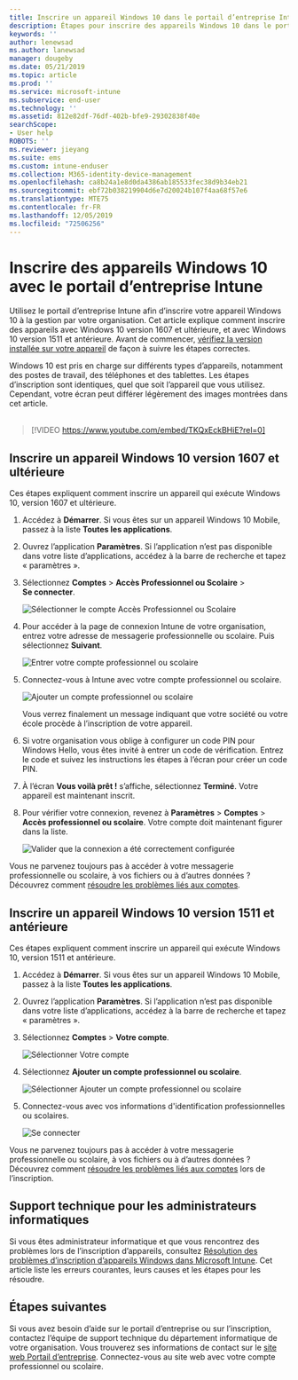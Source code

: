 ```yaml
---
title: Inscrire un appareil Windows 10 dans le portail d’entreprise Intune | Microsoft Docs
description: Étapes pour inscrire des appareils Windows 10 dans le portail d’entreprise Intune
keywords: ''
author: lenewsad
ms.author: lanewsad
manager: dougeby
ms.date: 05/21/2019
ms.topic: article
ms.prod: ''
ms.service: microsoft-intune
ms.subservice: end-user
ms.technology: ''
ms.assetid: 812e82df-76df-402b-bfe9-29302838f40e
searchScope:
- User help
ROBOTS: ''
ms.reviewer: jieyang
ms.suite: ems
ms.custom: intune-enduser
ms.collection: M365-identity-device-management
ms.openlocfilehash: ca8b24a1e8d0da4386ab185533fec38d9b34eb21
ms.sourcegitcommit: ebf72b038219904d6e7d20024b107f4aa68f57e6
ms.translationtype: MTE75
ms.contentlocale: fr-FR
ms.lasthandoff: 12/05/2019
ms.locfileid: "72506256"
---
```

# <a name="enroll-windows-10-devices-with-intune-company-portal"></a>Inscrire des appareils Windows 10 avec le portail d’entreprise Intune

Utilisez le portail d’entreprise Intune afin d’inscrire votre appareil Windows 10 à la gestion par votre organisation. Cet article explique comment inscrire des appareils avec Windows 10 version 1607 et ultérieure, et avec Windows 10 version 1511 et antérieure. Avant de commencer, [vérifiez la version installée sur votre appareil](windows-enrollment-company-portal.md#find-windows-10-version-number) de façon à suivre les étapes correctes.  

Windows 10 est pris en charge sur différents types d’appareils, notamment des postes de travail, des téléphones et des tablettes. Les étapes d’inscription sont identiques, quel que soit l’appareil que vous utilisez. Cependant, votre écran peut différer légèrement des images montrées dans cet article.  
</br>
> [!VIDEO https://www.youtube.com/embed/TKQxEckBHiE?rel=0]

## <a name="enroll-windows-10-version-1607-and-later-device"></a>Inscrire un appareil Windows 10 version 1607 et ultérieure 
Ces étapes expliquent comment inscrire un appareil qui exécute Windows 10, version 1607 et ultérieure.  

1. Accédez à **Démarrer**. Si vous êtes sur un appareil Windows 10 Mobile, passez à la liste **Toutes les applications**.

2. Ouvrez l’application **Paramètres**. Si l’application n’est pas disponible dans votre liste d’applications, accédez à la barre de recherche et tapez « paramètres ».

3. Sélectionnez **Comptes** > **Accès Professionnel ou Scolaire** > **Se connecter**.  


    ![Sélectionner le compte Accès Professionnel ou Scolaire](./media/w10-enroll-rs1-connect-to-work-or-school.png)  

4. Pour accéder à la page de connexion Intune de votre organisation, entrez votre adresse de messagerie professionnelle ou scolaire. Puis sélectionnez **Suivant**.  


   ![Entrer votre compte professionnel ou scolaire](./media/w10-enroll-rs1-set-up-work-or-school-account.png)  

5. Connectez-vous à Intune avec votre compte professionnel ou scolaire.  


    ![Ajouter un compte professionnel ou scolaire](./media/w10-enroll-rs1-enter-your-credentials.png)  

    Vous verrez finalement un message indiquant que votre société ou votre école procède à l’inscription de votre appareil.

6. Si votre organisation vous oblige à configurer un code PIN pour Windows Hello, vous êtes invité à entrer un code de vérification. Entrez le code et suivez les instructions les étapes à l’écran pour créer un code PIN.  

7. À l’écran **Vous voilà prêt !** s’affiche, sélectionnez **Terminé**. Votre appareil est maintenant inscrit.  

8. Pour vérifier votre connexion, revenez à **Paramètres** > **Comptes** > **Accès professionnel ou scolaire**.  Votre compte doit maintenant figurer dans la liste.  


    ![Valider que la connexion a été correctement configurée](./media/w10-enroll-rs1-validate-successful-enrollment.png)  

Vous ne parvenez toujours pas à accéder à votre messagerie professionnelle ou scolaire, à vos fichiers ou à d’autres données ? Découvrez comment [résoudre les problèmes liés aux comptes](troubleshoot-your-windows-10-device-windows.md#troubleshooting-steps-to-follow-if-you-see-access-work-or-school).  

## <a name="enroll-windows-10-version-1511-and-earlier-device"></a>Inscrire un appareil Windows 10 version 1511 et antérieure  
Ces étapes expliquent comment inscrire un appareil qui exécute Windows 10, version 1511 et antérieure.  

1. Accédez à **Démarrer**. Si vous êtes sur un appareil Windows 10 Mobile, passez à la liste **Toutes les applications**.

2. Ouvrez l’application **Paramètres**. Si l’application n’est pas disponible dans votre liste d’applications, accédez à la barre de recherche et tapez « paramètres ».

3. Sélectionnez **Comptes** > **Votre compte**.  


    ![Sélectionner Votre compte](./media/W10-enroll-2-accounts-your-account.png)  

5. Sélectionnez **Ajouter un compte professionnel ou scolaire**.  


    ![Sélectionner Ajouter un compte professionnel ou scolaire](./media/w10-enroll-3-add-work-school-acct.png)  

6. Connectez-vous avec vos informations d'identification professionnelles ou scolaires.  


    ![Se connecter](./media/W10-enroll-4-sign-in.png)  

Vous ne parvenez toujours pas à accéder à votre messagerie professionnelle ou scolaire, à vos fichiers ou à d’autres données ? Découvrez comment [résoudre les problèmes liés aux comptes](troubleshoot-your-windows-10-device-windows.md#troubleshooting-steps-to-follow-if-you-see-your-account) lors de l’inscription.  

## <a name="it-administrator-support"></a>Support technique pour les administrateurs informatiques   

Si vous êtes administrateur informatique et que vous rencontrez des problèmes lors de l’inscription d’appareils, consultez [Résolution des problèmes d’inscription d’appareils Windows dans Microsoft Intune](https://support.microsoft.com/help/4469913). Cet article liste les erreurs courantes, leurs causes et les étapes pour les résoudre. 

## <a name="next-steps"></a>Étapes suivantes  
Si vous avez besoin d’aide sur le portail d’entreprise ou sur l’inscription, contactez l’équipe de support technique du département informatique de votre organisation. Vous trouverez ses informations de contact sur le [site web Portail d’entreprise](https://go.microsoft.com/fwlink/?linkid=2010980). Connectez-vous au site web avec votre compte professionnel ou scolaire.  

 

